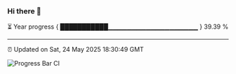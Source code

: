 ### Hi there 👋

⏳ Year progress { ███████████▁▁▁▁▁▁▁▁▁▁▁▁▁▁▁▁▁▁▁ } 39.39 %

---

⏰ Updated on Sat, 24 May 2025 18:30:49 GMT

![Progress Bar CI](https://github.com/ZhaoGui/ZhaoGui/workflows/Progress%20Bar%20CI/badge.svg)
